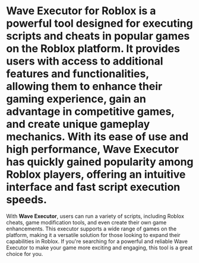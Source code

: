 # **Wave Executor for Roblox** is a powerful tool designed for executing scripts and cheats in popular games on the Roblox platform. It provides users with access to additional features and functionalities, allowing them to enhance their gaming experience, gain an advantage in competitive games, and create unique gameplay mechanics. With its ease of use and high performance, Wave Executor has quickly gained popularity among Roblox players, offering an intuitive interface and fast script execution speeds.

With **Wave Executor**, users can run a variety of scripts, including Roblox cheats, game modification tools, and even create their own game enhancements. This executor supports a wide range of games on the platform, making it a versatile solution for those looking to expand their capabilities in Roblox. If you're searching for a powerful and reliable Wave Executor to make your game more exciting and engaging, this tool is a great choice for you.
